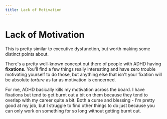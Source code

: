 ```yaml
---
title: Lack of Motivation
---
```


# Lack of Motivation

This is pretty similar to executive dysfunction, but worth making some distinct points about.

There's a pretty well-known concept out there of people with ADHD having **fixations.** You'll find a few things really interesting and have zero trouble motivating yourself to do those, but anything else that isn't your fixation will be absolute *torture* as far as motivation is concerned.

For me, ADHD basically kills my motivation across the board. I have fixations but tend to get burnt out a bit on them because they tend to overlap with my career quite a bit. Both a curse and blessing - I'm pretty good at my job, but I struggle to find other things to do just because you can only work on something for so long without getting burnt out.